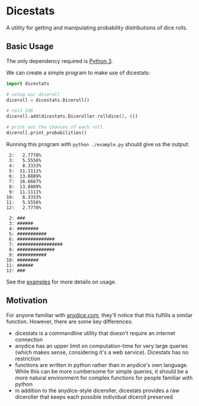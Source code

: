 # Dicestats

A utility for getting and manipulating probability distributions of dice rolls.

## Basic Usage

The only dependency required is [Python 3](https://www.python.org/downloads/).

We can create a simple program to make use of dicestats:

```python
import dicestats

# setup our diceroll
diceroll = dicestats.Diceroll()

# roll 2d6
diceroll.add(dicestats.Diceroller.rolldice(2, 6))

# print out the chances of each roll
diceroll.print_probabilities()
```

Running this program with `python ./example.py` should give us the output:
```
 2:   2.7778%
 3:   5.5556%
 4:   8.3333%
 5:  11.1111%
 6:  13.8889%
 7:  16.6667%
 8:  13.8889%
 9:  11.1111%
10:   8.3333%
11:   5.5556%
12:   2.7778%

 2: ###
 3: ######
 4: ########
 5: ###########
 6: ##############
 7: #################
 8: ##############
 9: ###########
10: ########
11: ######
12: ###
```

See the [examples](/examples) for more details on usage.

## Motivation

For anyone familiar with [anydice.com](https://anydice.com/), they'll notice that this fulfills a similar function. However, there are some key differences:

* dicestats is a commandline utility that doesn't require an internet connection
* anydice has an upper limit on computation-time for very large queries (which makes sense, considering it's a web service). Dicestats has no restriction
* functions are written in python rather than in anydice's own language. While this can be more cumbersome for simple queries, it should be a more natural environment for complex functions for people familiar with python
* in addition to the anydice-style diceroller, dicestats provides a raw diceroller that keeps each possible individual diceroll preserved
